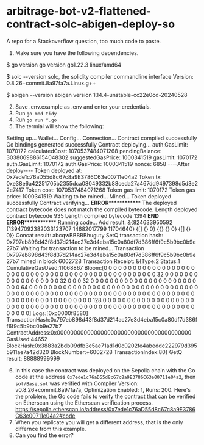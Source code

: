 # arbitrage-bot-v2-flattened-contract-solc-abigen-deploy-so
A repo for a Stackoverflow question, too much code to paste.

1. Make sure you have the following dependencies.

$ go version
go version go1.22.3 linux/amd64

$ solc --version
solc, the solidity compiler commandline interface
Version: 0.8.26+commit.8a97fa7a.Linux.g++

$ abigen --version
abigen version 1.14.4-unstable-cc22e0cd-20240528

2. Save .env.example as .env and enter your credentials.
3. Run `go mod tidy`
4. Run `go run *.go`
5. The termial will show the following:

Setting up...
Wallet...
Config...
Connection...
Contract compiled successfully
Go bindings generated successfully
Contract deploying...
auth.GasLimit:  1070172
calculatedCost:  1070537484071268
pendingBalance:  3038069886154048302
suggestedGasPrice:  1000341519
gasLimit:  1070172
auth.GasLimit:  1070172
auth.GasPrice:  1000341519
nonce:  6858
----After deploy----
Token deployed at: 0x7ede1c76aD55d8c67c8a9E3786C63e00711e04a2
Token tx: 0xe38e6a42251705b2355dca08049332b88ceda27a467dd9497398d5d3e22e7417
Token cost: 1070537484071268
Token gas limit: 1070172
Token gas price: 1000341519
Waiting to be mined...
Mined...
Token deployed successfully
Contract verifying...
****************************ERROR****************************************
The deployed contract bytecode does not match the compiled bytecode.
Length deployed contract bytecode 935 Length compiled bytecode 1394
****************************END ERROR****************************************
Running code...
Add result: &{824633950592 {13947092382033123707 14682017799 11704640} {[] {} 0} {{} {} 0} {[] {} 0}}
Concat result: abcqwBBBBBhuguty
SetQ transaction hash: 0x797eb898d43f8d37d214ac27e3d4eba15c0a80df7d386ff6f9c5b9bc0b9e27b7
Waiting for transaction to be mined...
Transaction 0x797eb898d43f8d37d214ac27e3d4eba15c0a80df7d386ff6f9c5b9bc0b9e27b7 mined in block 6002728
Transaction Receipt: &{Type:2 Status:1 CumulativeGasUsed:11068867 Bloom:[0 0 0 0 0 0 0 0 0 0 0 0 0 0 0 0 0 0 0 0 0 0 0 0 0 0 0 0 0 0 0 0 0 0 0 0 0 0 0 0 0 0 0 0 0 0 0 0 0 0 32 0 0 0 0 0 0 0 0 0 0 0 0 0 0 0 0 0 0 32 0 0 0 32 0 0 0 0 0 0 0 0 0 0 0 0 0 0 0 0 0 0 0 0 0 0 0 0 0 64 0 0 0 0 0 0 0 0 0 0 0 0 0 0 0 0 0 0 0 0 0 0 0 0 0 0 0 0 0 0 0 0 0 0 0 0 0 0 0 0 0 0 0 0 0 0 0 0 0 0 0 0 0 0 0 0 0 0 0 0 0 0 0 0 0 0 0 0 0 0 0 0 0 0 0 0 0 0 0 0 0 0 0 1 0 0 0 0 0 0 0 0 128 0 0 0 0 0 0 0 0 0 0 0 0 0 0 0 0 0 0 0 0 0 0 0 0 0 0 0 0 0 0 0 0 0 0 0 0 0 0 0 0 0 0 0 0 0 0 0 0 0 0 0 0 0 0 0 0 0 0 0 0 0 0 0] Logs:[0xc0000f8580] TransactionHash:0x797eb898d43f8d37d214ac27e3d4eba15c0a80df7d386ff6f9c5b9bc0b9e27b7 ContractAddress:0x0000000000000000000000000000000000000000 GasUsed:44652 BlockHash:0x3883a2bdb09dfb3e5ae71ad1d0c0202fe4abeddc222979d3955911ae7a42d320 BlockNumber:+6002728 TransactionIndex:80}
GetQ result: 88888999999


6. In this case the contract was deployed on the Sepolia chain with the Go code at the address `0x7ede1c76aD55d8c67c8a9E3786C63e00711e04a2`, then `sol/Base.sol` was verified with Compiler Version: v0.8.26+commit.8a97fa7a, Optimization Enabled: 1, Runs: 200.
Here's the problem, the Go code fails to verify the contract that can be verified on Etherscan using the Etherscan verification process.
https://sepolia.etherscan.io/address/0x7ede1c76aD55d8c67c8a9E3786C63e00711e04a2#code
7. When you replicate you will get a different address, that is the only differnce from this example.
8. Can you find the error?






